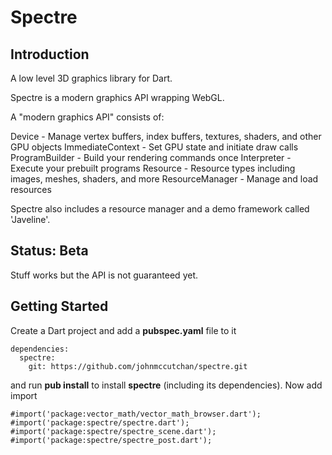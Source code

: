 # Spectre #

## Introduction ##
A low level 3D graphics library for Dart.

Spectre is a modern graphics API wrapping WebGL. 

A "modern graphics API" consists of:

Device - Manage vertex buffers, index buffers, textures, shaders, and other GPU objects
ImmediateContext - Set GPU state and initiate draw calls
ProgramBuilder - Build your rendering commands once
Interpreter - Execute your prebuilt programs
Resource - Resource types including images, meshes, shaders, and more
ResourceManager - Manage and load resources 

Spectre also includes a resource manager and a demo framework called 'Javeline'.


## Status: Beta ##
Stuff works but the API is not guaranteed yet.


## Getting Started ##
Create a Dart project and add a **pubspec.yaml** file to it

```
dependencies:
  spectre:
    git: https://github.com/johnmccutchan/spectre.git
```
and run **pub install** to install **spectre** (including its dependencies). Now add import

```
#import('package:vector_math/vector_math_browser.dart'); 
#import('package:spectre/spectre.dart');
#import('package:spectre/spectre_scene.dart');
#import('package:spectre/spectre_post.dart');
```
